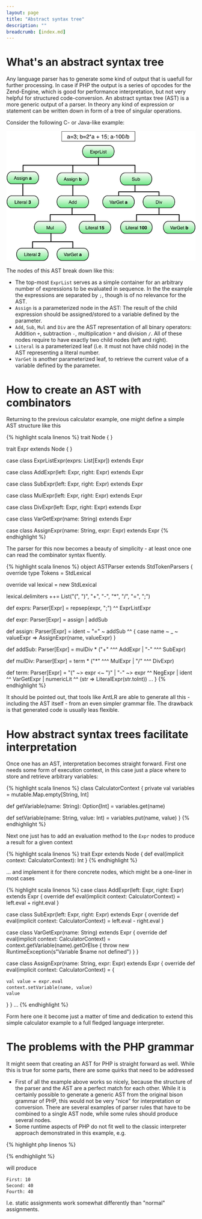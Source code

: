 ```yaml
---
layout: page
title: "Abstract syntax tree"
description: ""
breadcrumb: [index.md]
---
```


# What's an abstract syntax tree

Any language parser has to generate some kind of output that is uaefull for further processing. In case if PHP the output is a series of opcodes for the Zend-Engine, which is good for performance interpretation, but not very helpful for structured code-conversion. An abstract syntax tree (AST) is a more generic output of a parser. In theory any kind of expression or statement can be written down in form of a tree of singular operations.

Consider the following C- or Java-like example:

![Abstract syntax tree](abstract_syntax_tree.png)

The nodes of this AST break down like this:

* The top-most `ExprList` serves as a simple container for an arbitrary number of expressions to be evaluated in sequence. In the the example the expressions are separated by `;`, though is of no relevance for the AST.
* `Assign` is a parameterized node in the AST: The result of the child expression should be assigned/stored to a variable defined by the parameter.
* `Add`, `Sub`, `Mul` and `Div` are the AST representation of all binary operators: Addition `+`, subtraction `-`, multiplication `*` and division `/`. All of these nodes require to have exactly two child nodes (left and right).
* `Literal` is a parameterized leaf (i.e. it must not have child node) in the AST representing a literal number.
* `VarGet` is another parameterized leaf, to retrieve the current value of a variable defined by the parameter.

# How to create an AST with combinators

Returning to the previous calculator example, one might define a simple AST structure like this

{% highlight scala linenos %}
trait Node { }

trait Expr extends Node { }

case class ExprListExpr(exprs: List[Expr]) extends Expr

case class AddExpr(left: Expr, right: Expr) extends Expr

case class SubExpr(left: Expr, right: Expr) extends Expr 

case class MulExpr(left: Expr, right: Expr) extends Expr

case class DivExpr(left: Expr, right: Expr) extends Expr 

case class VarGetExpr(name: String) extends Expr

case class AssignExpr(name: String, expr: Expr) extends Expr 
{% endhighlight %}

The parser for this now becomes a beauty of simplicity - at least once one can read the combinator syntax fluently.

{% highlight scala linenos %}
object ASTParser extends StdTokenParsers {
  override type Tokens = StdLexical

  override val lexical = new StdLexical

  lexical.delimiters ++= List("(", ")", "+", "-", "*", "/", "=", ";")

  def exprs: Parser[Expr] = repsep(expr, ";") ^^ ExprListExpr

  def expr: Parser[Expr] = assign | addSub

  def assign: Parser[Expr] = ident ~ "=" ~ addSub ^^ { case name ~ _ ~ valueExpr => AssignExpr(name, valueExpr) }

  def addSub: Parser[Expr] = mulDiv * ("+" ^^^ AddExpr | "-" ^^^ SubExpr)

  def mulDiv: Parser[Expr] = term * ("*" ^^^ MulExpr | "/" ^^^ DivExpr)

  def term: Parser[Expr] = 
    "(" ~> expr <~ ")" | "-" ~> expr ^^ NegExpr | ident ^^ VarGetExpr | numericLit ^^ (str => LiteralExpr(str.toInt))
...
}
{% endhighlight %}

It should be pointed out, that tools like AntLR are able to generate all this - including the AST itself - from an even simpler grammar file. The drawback is that generated code is usually leas flexible.

# How abstract syntax trees facilitate interpretation

Once one has an AST, interpretation becomes straight forward. First one needs some form of execution context, in this case just a place where to store and retrieve arbitrary variables:

{% highlight scala linenos %}
class CalculatorContext {
  private val variables = mutable.Map.empty[String, Int]

  def getVariable(name: String): Option[Int] = variables.get(name)

  def setVariable(name: String, value: Int) = variables.put(name, value)
}
{% endhighlight %}

Next one just has to add an evaluation method to the `Expr` nodes to produce a result for a given context

{% highlight scala linenos %}
trait Expr extends Node {
  def eval(implicit context: CalculatorContext): Int
}
{% endhighlight %}

... and implement it for there concrete nodes, which might be a one-liner in most cases

{% highlight scala linenos %}
case class AddExpr(left: Expr, right: Expr) extends Expr {
  override def eval(implicit context: CalculatorContext) = left.eval + right.eval
}

case class SubExpr(left: Expr, right: Expr) extends Expr {
  override def eval(implicit context: CalculatorContext) = left.eval - right.eval
}

case class VarGetExpr(name: String) extends Expr {
  override def eval(implicit context: CalculatorContext) = context.getVariable(name).getOrElse {
    throw new RuntimeException(s"Variable $name not defined")
  }
}

case class AssignExpr(name: String, expr: Expr) extends Expr {
  override def eval(implicit context: CalculatorContext) = {

    val value = expr.eval
    context.setVariable(name, value)
    value
  }
}
...
{% endhighlight %}

Form here one it become just a matter of time and dedication to extend this simple calculator example to a full fledged language interpreter.

# The problems with the PHP grammar

It might seem that creating an AST for PHP is straight forward as well. While this is true for some parts, there are some quirks that need to be addressed

* First of all the example above works so nicely, because the structure of the parser and the AST are a perfect match for each other. While it is certainly possible to generate a generic AST from the original bison grammar of PHP, this would not be very "nice" for interpretation or conversion. There are several examples of parser rules that have to be combined to a single AST node, while some rules should produce several nodes.
* Some runtime aspects of PHP do not fit well to the classic interpreter approach demonstrated in this example, e.g.

{% highlight php linenos %}
<?php
$a = 10;
echo "First: $a\n";

static $a = 20;
echo "Second: $a\n";

if ( $a < 35 ) {
    static $a = 30;
    echo "Third: $a\n";
} else {
    static $a = 40; 
    echo "Fourth: $a\n";
}
?>
{% endhighlight %}

will produce

~~~
First: 10
Second: 40
Fourth: 40
~~~

I.e. static assignments work somewhat differently than "normal" assignments.
